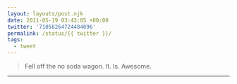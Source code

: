 ```yaml
---
layout: layouts/post.njk
date: 2011-05-19 03:43:05 +00:00
twitter: '71058264724484096'
permalink: /status/{{ twitter }}/
tags: 
  - tweet
---
```


> Fell off the no soda wagon. It. Is. Awesome.

---
